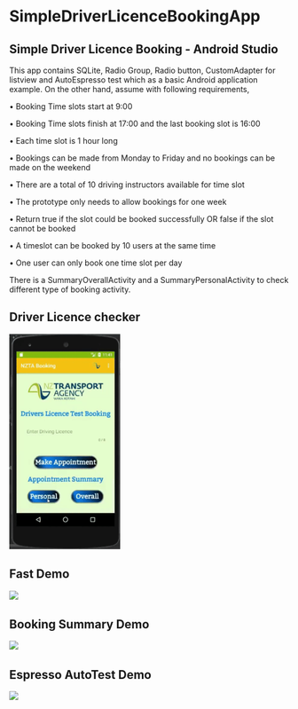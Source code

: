 # SimpleDriverLicenceBookingApp

## Simple Driver Licence Booking - Android Studio

This app contains SQLite, Radio Group, Radio button, CustomAdapter for listview 
and AutoEspresso test which as a basic Android application example. On the other
hand, assume with following requirements,

  •	Booking Time slots start at 9:00

  •	Booking Time slots finish at 17:00 and the last booking slot is 16:00

  •	Each time slot is 1 hour long

  •	Bookings can be made from Monday to Friday and no bookings can be made on the weekend

  •	There are a total of 10 driving instructors available for time slot

  •	The prototype only needs to allow bookings for one week

  •	Return true if the slot could be booked successfully OR false if the slot cannot be booked

  •	A timeslot can be booked by 10 users at the same time

  •	One user can only book one time slot per day


There is a SummaryOverallActivity and a SummaryPersonalActivity to check different type of booking activity.

  ## Driver Licence checker
  
 <img src="images/sdlb_lic.gif" width="200">

  ## Fast Demo
  
 <img src="images/sdlb_demo.gif" width="200">
 
  ## Booking Summary Demo
  
 <img src="images/sdlb_summary.gif" width="200">
 
 ## Espresso AutoTest Demo
 <img src="images/sdlb_autotest.gif" width="200">
 
 
 
 
